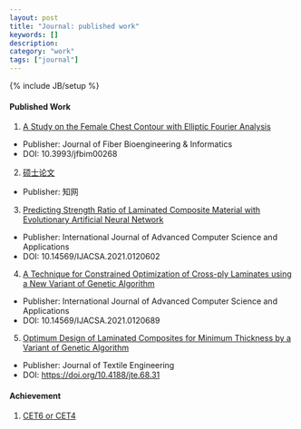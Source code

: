 ```yaml
---
layout: post
title: "Journal: published work"
keywords: []
description: 
category: "work"
tags: ["journal"]
---
```

{% include JB/setup %}

#### Published Work

1. [A Study on the Female Chest Contour with Elliptic Fourier
   Analysis](https://global-sci.org/intro/article_detail/jfbi/12564.html)
- Publisher: Journal of Fiber Bioengineering & Informatics
- DOI: 10.3993/jfbim00268

2. [硕士论文](https://kns.cnki.net/kcms/detail/detail.aspx?dbcode=CMFD&dbname=CMFD201901&filename=1018995876.nh&v=%25mmd2F8GtTtq5NNZFvs0ErI%25mmd2Bmi3LOYd8Lv4peQyHChYBGYabF8UkyLjnDciqH%25mmd2FeJYOcOl)
- Publisher: 知网

3. [Predicting Strength Ratio of Laminated Composite Material with Evolutionary
   Artificial Neural
   Network](https://thesai.org/Publications/ViewPaper?Volume=12&Issue=6&Code=IJACSA&SerialNo=2)

- Publisher: International Journal of Advanced Computer Science and Applications
- DOI: 10.14569/IJACSA.2021.0120602

4. [A Technique for Constrained Optimization of Cross-ply Laminates using a New Variant of Genetic Algorithm](https://thesai.org/Publications/ViewPaper?Volume=12&Issue=6&Code=IJACSA&SerialNo=89)

- Publisher: International Journal of Advanced Computer Science and Applications
- DOI: 10.14569/IJACSA.2021.0120689

5. [Optimum Design of Laminated Composites for Minimum Thickness by a Variant of
   Genetic
   Algorithm](https://www.jstage.jst.go.jp/article/jte/68/2/68_31/_article/-char/en)

- Publisher: Journal of Textile Engineering
- DOI:  https://doi.org/10.4188/jte.68.31


#### Achievement
1. [CET6 or CET4](http://cjcx.neea.edu.cn/html1/folder/21045/4883-1.htm)
